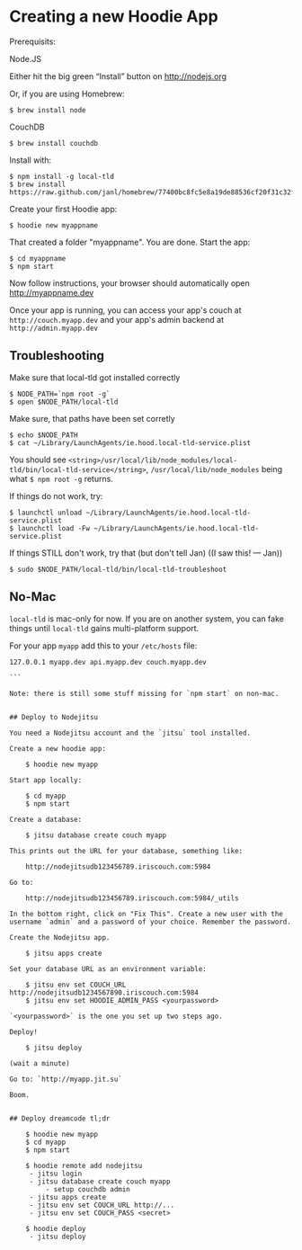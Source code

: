# Creating a new Hoodie App

Prerequisits:

Node.JS

Either hit the big green “Install” button on http://nodejs.org

Or, if you are using Homebrew:

    $ brew install node

CouchDB

    $ brew install couchdb


Install with:

    $ npm install -g local-tld
    $ brew install https://raw.github.com/janl/homebrew/77400bc8fc5e8a19de88536cf20f31c32f4b74c2/Library/Formula/hoodie.rb

Create your first Hoodie app:

    $ hoodie new myappname

That created a folder "myappname". You are done. Start the app:

    $ cd myappname
    $ npm start

Now follow instructions, your browser should automatically open http://myappname.dev

Once your app is running, you can access your app's couch at `http://couch.myapp.dev`
and your app's admin backend at `http://admin.myapp.dev`


## Troubleshooting

Make sure that local-tld got installed correctly

    $ NODE_PATH=`npm root -g`
    $ open $NODE_PATH/local-tld

Make sure, that paths have been set corretly

    $ echo $NODE_PATH
    $ cat ~/Library/LaunchAgents/ie.hood.local-tld-service.plist

You should see `<string>/usr/local/lib/node_modules/local-tld/bin/local-tld-service</string>`,
`/usr/local/lib/node_modules` being what `$ npm root -g` returns.

If things do not work, try:

    $ launchctl unload ~/Library/LaunchAgents/ie.hood.local-tld-service.plist
    $ launchctl load -Fw ~/Library/LaunchAgents/ie.hood.local-tld-service.plist

If things STILL don't work, try that (but don't tell Jan) ((I saw this! — Jan))

    $ sudo $NODE_PATH/local-tld/bin/local-tld-troubleshoot


## No-Mac

`local-tld` is mac-only for now. If you are on another system, you can fake things until `local-tld` gains multi-platform support.

For your app `myapp` add this to your `/etc/hosts` file:

````
127.0.0.1 myapp.dev api.myapp.dev couch.myapp.dev

```

Note: there is still some stuff missing for `npm start` on non-mac.


## Deploy to Nodejitsu

You need a Nodejitsu account and the `jitsu` tool installed.

Create a new hoodie app:

    $ hoodie new myapp

Start app locally:

    $ cd myapp
    $ npm start

Create a database:

    $ jitsu database create couch myapp

This prints out the URL for your database, something like:

    http://nodejitsudb123456789.iriscouch.com:5984

Go to:

    http://nodejitsudb123456789.iriscouch.com:5984/_utils

In the bottom right, click on "Fix This". Create a new user with the username `admin` and a password of your choice. Remember the password.

Create the Nodejitsu app.

    $ jitsu apps create

Set your database URL as an environment variable:

    $ jitsu env set COUCH_URL http://nodejitsudb1234567890.iriscouch.com:5984
    $ jitsu env set HOODIE_ADMIN_PASS <yourpassword>

`<yourpassword>` is the one you set up two steps ago.

Deploy!

    $ jitsu deploy

(wait a minute)

Go to: `http://myapp.jit.su`

Boom.


## Deploy dreamcode tl;dr

    $ hoodie new myapp
    $ cd myapp
    $ npm start

    $ hoodie remote add nodejitsu
     - jitsu login
     - jitsu database create couch myapp
         - setup couchdb admin
     - jitsu apps create
     - jitsu env set COUCH_URL http://...
     - jitsu env set COUCH_PASS <secret>

    $ hoodie deploy
     - jitsu deploy
